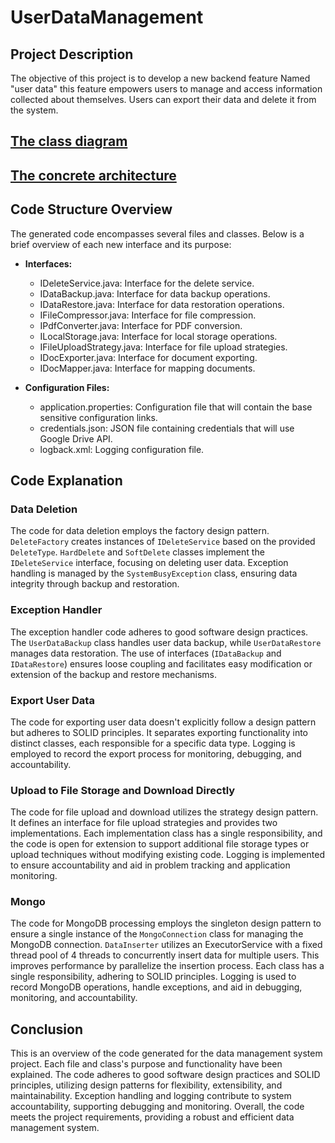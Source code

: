 # UserDataManagement

## Project Description
The objective of this project is to develop a new backend feature Named "user data" this feature empowers users to manage and access information collected about themselves. Users can export their data and delete it from the system.

## [The class diagram ]([https://drive.google.com/file/d/111_YvEE75Vdd9F6PoiSbyKAmxiOY0qEo/view?usp=sharing](https://lucid.app/lucidchart/0473112a-2473-432b-89c6-30ff3f2db69a/edit?viewport_loc=-2143%2C-1365%2C7768%2C3251%2CHWEp-vi-RSFO&invitationId=inv_be34bf7c-ec46-4db6-a8e7-0b07101d51e2))
## [The concrete architecture ]([https://drive.google.com/file/d/111_YvEE75Vdd9F6PoiSbyKAmxiOY0qEo/view?usp=sharing](https://lucid.app/lucidchart/c2ded94b-15e5-4247-b190-63e51d8700ec/edit?viewport_loc=2043%2C-1921%2C8166%2C2855%2C0_0&invitationId=inv_5583f1b5-400d-46d8-8332-ef93df744ab1))

## Code Structure Overview
The generated code encompasses several files and classes. Below is a brief overview of each new interface and its purpose:

- **Interfaces:**
    - IDeleteService.java: Interface for the delete service.
    - IDataBackup.java: Interface for data backup operations.
    - IDataRestore.java: Interface for data restoration operations.
    - IFileCompressor.java: Interface for file compression.
    - IPdfConverter.java: Interface for PDF conversion.
    - ILocalStorage.java: Interface for local storage operations.
    - IFileUploadStrategy.java: Interface for file upload strategies.
    - IDocExporter.java: Interface for document exporting.
    - IDocMapper.java: Interface for mapping documents.

- **Configuration Files:**
    - application.properties: Configuration file that will contain the base sensitive configuration links.
    - credentials.json: JSON file containing credentials that will use Google Drive API.
    - logback.xml: Logging configuration file.

## Code Explanation

### Data Deletion
The code for data deletion employs the factory design pattern. `DeleteFactory` creates instances of `IDeleteService` based on the provided `DeleteType`. `HardDelete` and `SoftDelete` classes implement the `IDeleteService` interface, focusing on deleting user data. Exception handling is managed by the `SystemBusyException` class, ensuring data integrity through backup and restoration.

### Exception Handler
The exception handler code adheres to good software design practices. The `UserDataBackup` class handles user data backup, while `UserDataRestore` manages data restoration. The use of interfaces (`IDataBackup` and `IDataRestore`) ensures loose coupling and facilitates easy modification or extension of the backup and restore mechanisms.

### Export User Data
The code for exporting user data doesn't explicitly follow a design pattern but adheres to SOLID principles. It separates exporting functionality into distinct classes, each responsible for a specific data type. Logging is employed to record the export process for monitoring, debugging, and accountability.

### Upload to File Storage and Download Directly
The code for file upload and download utilizes the strategy design pattern. It defines an interface for file upload strategies and provides two implementations. Each implementation class has a single responsibility, and the code is open for extension to support additional file storage types or upload techniques without modifying existing code. Logging is implemented to ensure accountability and aid in problem tracking and application monitoring.

### Mongo 
The code for MongoDB processing employs the singleton design pattern to ensure a single instance of the `MongoConnection` class for managing the MongoDB connection. `DataInserter` utilizes an ExecutorService with a fixed thread pool of 4 threads to concurrently insert data for multiple users. This improves performance by parallelize the insertion process. Each class has a single responsibility, adhering to SOLID principles. Logging is used to record MongoDB operations, handle exceptions, and aid in debugging, monitoring, and accountability.

## Conclusion
This is an overview of the code generated for the data management system project. Each file and class's purpose and functionality have been explained. The code adheres to good software design practices and SOLID principles, utilizing design patterns for flexibility, extensibility, and maintainability. Exception handling and logging contribute to system accountability, supporting debugging and monitoring. Overall, the code meets the project requirements, providing a robust and efficient data management system.

